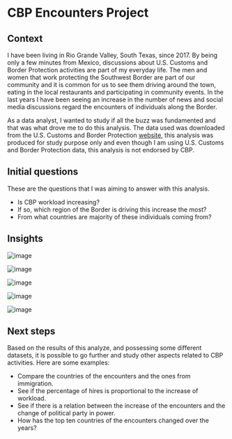 # CBP Encounters Project

## Context

I have been living in Rio Grande Valley, South Texas, since 2017. By being only a few minutes from Mexico, discussions about U.S. Customs and Border Protection activities are part of my everyday life. The men and women that work protecting the Southwest Border are part of our community and it is common for us to see them driving around the town, eating in the local restaurants and participating in community events.
In the last years I have been seeing an increase in the number of news and social media discussions regard the encounters of individuals along the Border. 

As a data analyst, I wanted to study if all the buzz was fundamented and that was what drove me to do this analysis. The data used was downloaded from the U.S. Customs and Border Protection [website](https://www.cbp.gov/document/stats/nationwide-encounters), this analysis was produced for study purpose only and even though I am using U.S. Customs and Border Protection data, this analysis is not endorsed by CBP.

## Initial questions

These are the questions that I was aiming to answer with this analysis.

- Is CBP workload increasing?
- If so, which region of the Border is driving this increase the most?
- From what countries are majority of these individuals coming from?

## Insights

![image](https://user-images.githubusercontent.com/100521949/186751415-4c980a2f-26a3-426d-8c42-c3f184eb18fe.png)

![image](https://user-images.githubusercontent.com/100521949/186751588-774cc15d-f710-4480-921e-c600b86669a1.png)

![image](https://user-images.githubusercontent.com/100521949/186752288-729edd0e-201f-47d3-a502-2141665a6fad.png)


![image](https://user-images.githubusercontent.com/100521949/188698254-1ddedd77-d587-48cc-b31c-b34affce64f6.png)






![image](https://user-images.githubusercontent.com/100521949/188688217-c93fb4c5-c20a-4c95-9875-233c192397dd.png)



## Next steps

Based on the results of this analyze, and possessing some different datasets, it is possible to go further and study other aspects related to CBP activities. Here are some examples:

- Compare the countries of the encounters and the ones from immigration.
-	See if the percentage of hires is proportional to the increase of workload.
- See if there is a relation between the increase of the encounters and the change of political party in power.
- How has the top ten countries of the encounters changed over the years?



